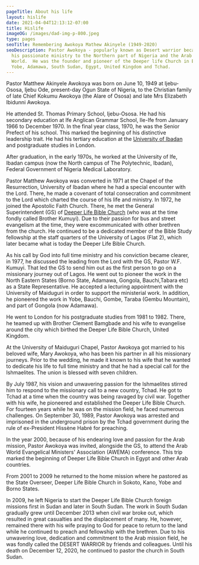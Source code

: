 ```yaml
---
pageTitle: About his life
layout: hislife
date: 2021-04-04T12:13:12-07:00
title: Hislife
imageOG: /images/dad-img-p-800.jpeg
type: pages
seoTitle: Remembering Awokoya Mathew Akinyele (1949-2020)
seoDescription: Pastor Awokoya - popularly known as Desert warrior because of
  his passionate ministry to the Northern part of Nigeria and the Arab
  World.  He was the founder and pioneer of the Deeper life Church in Borno,
  Yobe, Adamawa, South Sudan, Egypt, United Kingdom and Tchad.
---
```

Pastor Matthew Akinyele Awokoya was born on June 10, 1949 at Ijebu-Ososa, Ijebu Ode, present-day Ogun State of Nigeria, to the Christian family of late Chief Kokumu Awokoya (the Alare of Ososa) and late Mrs Elizabeth Ibidunni Awokoya.

He attended St. Thomas Primary School, Ijebu-Ososa. He had his secondary education at Ife Anglican Grammar School, Ile-Ife from January 1966 to December 1970. In the final year class, 1970, he was the Senior Prefect of his school. This marked the beginning of his distinctive leadership trait. He had his tertiary education at the [University of Ibadan](https://www.ui.edu.ng/) and postgraduate studies in London. 

After graduation, in the early 1970s, he worked at the University of Ife, Ibadan campus (now the North campus of The Polytechnic, Ibadan), Federal Government of Nigeria Medical  Laboratory.

Pastor Matthew Awokoya was converted in 1971 at the Chapel of the Resurrection, University of Ibadan where he had a special encounter with the Lord. There, he made a covenant of total consecration and commitment to the Lord which charted the course of his life and ministry. In 1972, he joined the Apostolic Faith Church. There, he met the General Superintendent (GS) of [Deeper Life Bible Church](https://dclm.org/) (who was at the time fondly called Brother Kumuyi). Due to their passion for bus and street evangelism at the time, they were excommunicated with other brethren from the church.  He continued to be a dedicated member of the Bible Study fellowship at the staff quarters of the University of Lagos (Flat 2), which later became what is today the Deeper Life Bible Church.

As his call by God into full time ministry and his conviction became clearer, in 1977, he discussed the leading from the Lord with the GS, Pastor W.F. Kumuyi. That led the GS to send him out as the first person to go on a missionary journey out of Lagos. He went out to pioneer the work in the North Eastern States (Borno State, Adamawa, Gongola, Bauchi,Tabara etc) as a State Representative. He accepted a lecturing appointment with the University of Maiduguri in order to support the ministerial work. In addition, he pioneered the work in Yobe, Bauchi, Gombe, Taraba (Gembu Mountain), and part of Gongola (now Adamawa).

He went to London for his postgraduate studies from 1981 to 1982. There, he teamed up with Brother Clement Bamgbade and his wife to evangelise around the city which birthed the Deeper Life Bible Church, United Kingdom.

At the University of Maiduguri Chapel, Pastor Awokoya got married to his beloved wife, Mary Awokoya, who has been his partner in all his missionary journeys. Prior to the wedding, he made it known to his wife that he wanted to dedicate his life to full time ministry and that he had a special call for the Ishmaelites. The union is blessed with seven children.

By July 1987, his vision and unwavering passion for the Ishmaelites stirred him to respond to the missionary call to a new country, Tchad. He got to Tchad at a time when the country was being ravaged by civil war. Together with his wife, he pioneered and established the Deeper Life Bible Church. For fourteen years while he was on the mission field, he faced numerous challenges. On September 30, 1989, Pastor Awokoya was arrested and imprisoned in the underground prison by the Tchad government during the rule of ex-President Hissène Habré for preaching.

In the year 2000, because of his endearing love and passion for the Arab mission, Pastor Awokoya was invited, alongside the GS, to attend the Arab World Evangelical Ministers' Association (AWEMA) conference. This trip marked the beginning of Deeper Life Bible Church in Egypt and other Arab countries.

From 2001 to 2009 he returned to the home mission where he pastored as the State Overseer, Deeper Life Bible Church in Sokoto, Kano, Yobe and Borno States. 

In 2009, he left Nigeria to start the Deeper Life Bible Church foreign missions first in Sudan and later in South Sudan. The work in South Sudan gradually grew until December 2013 when civil war broke out, which resulted in great casualties and the displacement of many. He, however, remained there with his wife praying to God for peace to return to the land while he continued to preach and fellowship with the brethren.
Due to his unwavering love, dedication and commitment to the Arab mission field, he was fondly called the DESERT WARRIOR  by friends and colleagues. Until his death on December 12, 2020, he continued to pastor the church in South Sudan.